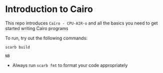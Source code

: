 # Introduction to Cairo

This repo introduces `Cairo - CPU-AIR-o` and all the basics you need to get started writing Cairo programs


To run, try out the following commands:
```shell
scarb build
```


`NB`
- Always run `scarb fmt` to format your code appropriately